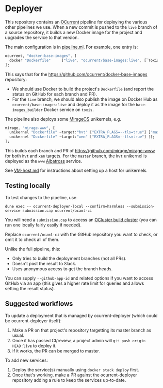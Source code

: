 # Deployer

This repository contains an [OCurrent][] pipeline for deploying the
various other pipelines we use. When a new commit is pushed to the
`live` branch of a source repository, it builds a new Docker image
for the project and upgrades the service to that version.

The main configuration is in [pipeline.ml][]. For example, one entry is:

```ocaml
ocurrent, "docker-base-images", [
  docker "Dockerfile"     ["live", "ocurrent/base-images:live", [`Toxis, "base-images_builder"]];
];
```

This says that for the <https://github.com/ocurrent/docker-base-images> repository:

- We should use Docker to build the project's `Dockerfile` (and report the status on GitHub for each branch and PR).
- For the `live` branch, we should also publish the image on Docker Hub as `ocurrent/base-images:live`
  and deploy it as the image for the `base-images_builder` Docker service on `toxis`.

The pipeline also deploys some [MirageOS][] unikernels, e.g.

```ocaml
mirage, "mirage-www", [
  unikernel "Dockerfile" ~target:"hvt" ["EXTRA_FLAGS=--tls=true"] ["master", "www"];
  unikernel "Dockerfile" ~target:"xen" ["EXTRA_FLAGS=--tls=true"] [];     (* (no deployments) *)
];
```

This builds each branch and PR of <https://github.com/mirage/mirage-www> for both `hvt` and `xen` targets.
For the `master` branch, the `hvt` unikernel is deployed as the `www` [Albatross][] service.

See [VM-host.md](./VM-host.md) for instructions about setting up a host for unikernels.

## Testing locally

To test changes to the pipeline, use:

```
dune exec -- ocurrent-deployer-local --confirm=harmless --submission-service submission.cap ocurrent/ocaml-ci
```

You will need a `submission.cap` to access an [OCluster build cluster](https://github.com/ocurrent/ocluster)
(you can run one locally fairly easily if needed).

Replace `ocurrent/ocaml-ci` with the GitHub repository you want to check, or omit it to check all of them.

Unlike the full pipeline, this:

- Only tries to build the deployment branches (not all PRs).
- Doesn't post the result to Slack.
- Uses anonymous access to get the branch heads.

You can supply `--github-app-id` and related options if you want to access GitHub via an app
(this gives a higher rate limit for queries and allows setting the result status).

## Suggested workflows

To update a deployment that is managed by ocurrent-deployer (which could be ocurrent-deployer itself):

1. Make a PR on that project's repository targetting its master branch as usual.
2. Once it has passed CI/review, a project admin will `git push origin HEAD:live` to deploy it.
3. If it works, the PR can be merged to master.

To add new services:

1. Deploy the service(s) manually using `docker stack deploy` first.
2. Once that's working, make a PR against the ocurrent-deployer repository adding a rule to keep the services up-to-date.


[OCurrent]: https://github.com/ocurrent/ocurrent
[MirageOS]: https://mirage.io/
[Albatross]: https://github.com/hannesm/albatross
[pipeline.ml]: ./src/pipeline.ml
